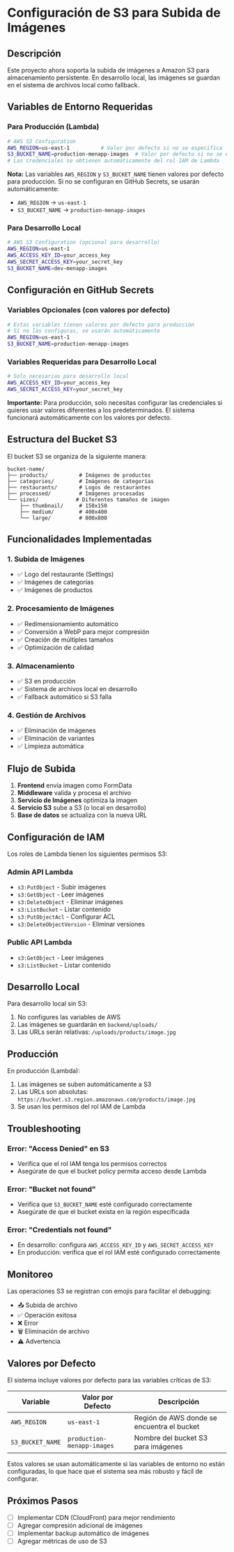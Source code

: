 # Configuración de S3 para Subida de Imágenes

## Descripción

Este proyecto ahora soporta la subida de imágenes a Amazon S3 para almacenamiento persistente. En desarrollo local, las imágenes se guardan en el sistema de archivos local como fallback.

## Variables de Entorno Requeridas

### Para Producción (Lambda)
```bash
# AWS S3 Configuration
AWS_REGION=us-east-1          # Valor por defecto si no se especifica
S3_BUCKET_NAME=production-menapp-images  # Valor por defecto si no se especifica
# Las credenciales se obtienen automáticamente del rol IAM de Lambda
```

**Nota:** Las variables `AWS_REGION` y `S3_BUCKET_NAME` tienen valores por defecto para producción. Si no se configuran en GitHub Secrets, se usarán automáticamente:
- `AWS_REGION` → `us-east-1`
- `S3_BUCKET_NAME` → `production-menapp-images`

### Para Desarrollo Local
```bash
# AWS S3 Configuration (opcional para desarrollo)
AWS_REGION=us-east-1
AWS_ACCESS_KEY_ID=your_access_key
AWS_SECRET_ACCESS_KEY=your_secret_key
S3_BUCKET_NAME=dev-menapp-images
```

## Configuración en GitHub Secrets

### Variables Opcionales (con valores por defecto)
```bash
# Estas variables tienen valores por defecto para producción
# Si no las configuras, se usarán automáticamente
AWS_REGION=us-east-1
S3_BUCKET_NAME=production-menapp-images
```

### Variables Requeridas para Desarrollo Local
```bash
# Solo necesarias para desarrollo local
AWS_ACCESS_KEY_ID=your_access_key
AWS_SECRET_ACCESS_KEY=your_secret_key
```

**Importante:** Para producción, solo necesitas configurar las credenciales si quieres usar valores diferentes a los predeterminados. El sistema funcionará automáticamente con los valores por defecto.

## Estructura del Bucket S3

El bucket S3 se organiza de la siguiente manera:

```
bucket-name/
├── products/          # Imágenes de productos
├── categories/        # Imágenes de categorías
├── restaurants/       # Logos de restaurantes
├── processed/         # Imágenes procesadas
└── sizes/            # Diferentes tamaños de imagen
    ├── thumbnail/     # 150x150
    ├── medium/        # 400x400
    └── large/         # 800x800
```

## Funcionalidades Implementadas

### 1. Subida de Imágenes
- ✅ Logo del restaurante (Settings)
- ✅ Imágenes de categorías
- ✅ Imágenes de productos

### 2. Procesamiento de Imágenes
- ✅ Redimensionamiento automático
- ✅ Conversión a WebP para mejor compresión
- ✅ Creación de múltiples tamaños
- ✅ Optimización de calidad

### 3. Almacenamiento
- ✅ S3 en producción
- ✅ Sistema de archivos local en desarrollo
- ✅ Fallback automático si S3 falla

### 4. Gestión de Archivos
- ✅ Eliminación de imágenes
- ✅ Eliminación de variantes
- ✅ Limpieza automática

## Flujo de Subida

1. **Frontend** envía imagen como FormData
2. **Middleware** valida y procesa el archivo
3. **Servicio de Imágenes** optimiza la imagen
4. **Servicio S3** sube a S3 (o local en desarrollo)
5. **Base de datos** se actualiza con la nueva URL

## Configuración de IAM

Los roles de Lambda tienen los siguientes permisos S3:

### Admin API Lambda
- `s3:PutObject` - Subir imágenes
- `s3:GetObject` - Leer imágenes
- `s3:DeleteObject` - Eliminar imágenes
- `s3:ListBucket` - Listar contenido
- `s3:PutObjectAcl` - Configurar ACL
- `s3:DeleteObjectVersion` - Eliminar versiones

### Public API Lambda
- `s3:GetObject` - Leer imágenes
- `s3:ListBucket` - Listar contenido

## Desarrollo Local

Para desarrollo local sin S3:

1. No configures las variables de AWS
2. Las imágenes se guardarán en `backend/uploads/`
3. Las URLs serán relativas: `/uploads/products/image.jpg`

## Producción

En producción (Lambda):

1. Las imágenes se suben automáticamente a S3
2. Las URLs son absolutas: `https://bucket.s3.region.amazonaws.com/products/image.jpg`
3. Se usan los permisos del rol IAM de Lambda

## Troubleshooting

### Error: "Access Denied" en S3
- Verifica que el rol IAM tenga los permisos correctos
- Asegúrate de que el bucket policy permita acceso desde Lambda

### Error: "Bucket not found"
- Verifica que `S3_BUCKET_NAME` esté configurado correctamente
- Asegúrate de que el bucket exista en la región especificada

### Error: "Credentials not found"
- En desarrollo: configura `AWS_ACCESS_KEY_ID` y `AWS_SECRET_ACCESS_KEY`
- En producción: verifica que el rol IAM esté configurado correctamente

## Monitoreo

Las operaciones S3 se registran con emojis para facilitar el debugging:

- 📤 Subida de archivo
- ✅ Operación exitosa
- ❌ Error
- 🗑️ Eliminación de archivo
- ⚠️ Advertencia

## Valores por Defecto

El sistema incluye valores por defecto para las variables críticas de S3:

| Variable | Valor por Defecto | Descripción |
|----------|-------------------|-------------|
| `AWS_REGION` | `us-east-1` | Región de AWS donde se encuentra el bucket |
| `S3_BUCKET_NAME` | `production-menapp-images` | Nombre del bucket S3 para imágenes |

Estos valores se usan automáticamente si las variables de entorno no están configuradas, lo que hace que el sistema sea más robusto y fácil de configurar.

## Próximos Pasos

- [ ] Implementar CDN (CloudFront) para mejor rendimiento
- [ ] Agregar compresión adicional de imágenes
- [ ] Implementar backup automático de imágenes
- [ ] Agregar métricas de uso de S3
